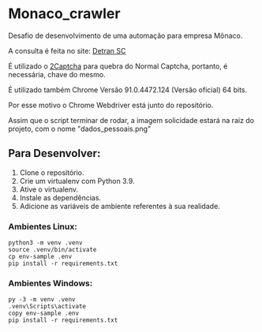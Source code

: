 # Monaco_crawler
Desafio de desenvolvimento de uma automação para empresa Mônaco.

A consulta é feita no site: [Detran SC](http://consultas.detrannet.sc.gov.br/servicos/ConsultaPontuacaoCondutor.asp)

É utilizado o [2Captcha](https://2captcha.com/) para quebra do Normal Captcha, portanto, é necessária, chave do mesmo.

É utilizado também Chrome Versão 91.0.4472.124 (Versão oficial) 64 bits.

Por esse motivo o Chrome Webdriver está junto do repositório.

Assim que o script terminar de rodar, a imagem solicidade estará na raiz do projeto, com o nome "dados_pessoais.png"
## Para Desenvolver:

1. Clone o repositório.
2. Crie um virtualenv com Python 3.9.
3. Ative o virtualenv.
4. Instale as dependências.
5. Adicione as variáveis de ambiente referentes à sua realidade.

### Ambientes Linux:
```
python3 -m venv .venv
source .venv/bin/activate
cp env-sample .env
pip install -r requirements.txt
```
### Ambientes Windows:
```
py -3 -m venv .venv
.venv\Scripts\activate
copy env-sample .env
pip install -r requirements.txt
```


